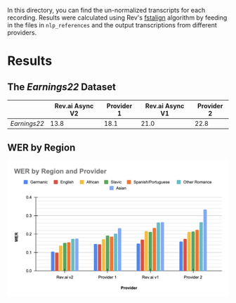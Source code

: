 In this directory, you can find the un-normalized transcripts for each recording. Results were calculated using Rev's [fstalign](https://github.com/revdotcom/fstalign) algorithm by feeding in the files in `nlp_references` and the output transcriptions from different providers.

# Results

## The _Earnings22_ Dataset
||Rev.ai Async V2|Provider 1|Rev.ai Async V1|Provider 2|
|--|--|--|--|--|
|_Earnings22_|13.8|18.1|21.0|22.8|

## WER by Region
![Graph comparing all providers on each Language Region](images/e22_werbyregion.png)
